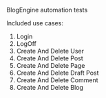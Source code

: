 BlogEngine automation tests

Included use cases:

1. Login 
2. LogOff
3. Create And Delete User
4. Create And Delete Post
5. Create And Delete Page
6. Create And Delete Draft Post
7. Create And Delete Comment 
8. Create And Delete Blog
